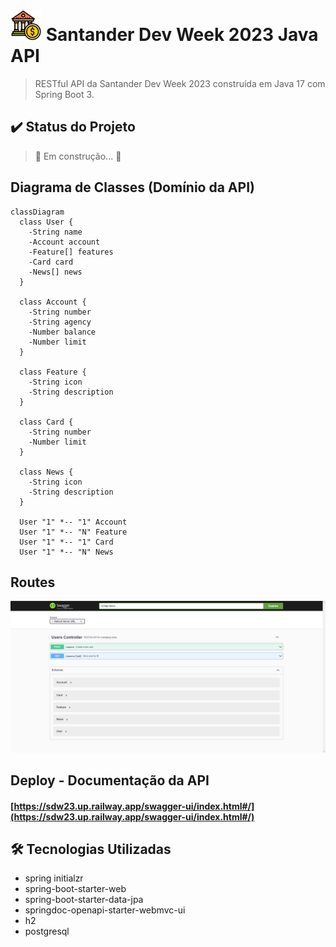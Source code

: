 


# <img src="img.png" alt="image" width="50" height="auto"> Santander Dev Week 2023 Java API
> RESTful API da Santander Dev Week 2023 construída em Java 17 com Spring Boot 3.

## ✔️ Status do Projeto
> 🚧 Em construção...  🚧

## Diagrama de Classes (Domínio da API)

```mermaid
classDiagram
  class User {
    -String name
    -Account account
    -Feature[] features
    -Card card
    -News[] news
  }

  class Account {
    -String number
    -String agency
    -Number balance
    -Number limit
  }

  class Feature {
    -String icon
    -String description
  }

  class Card {
    -String number
    -Number limit
  }

  class News {
    -String icon
    -String description
  }

  User "1" *-- "1" Account
  User "1" *-- "N" Feature
  User "1" *-- "1" Card
  User "1" *-- "N" News
```

## Routes

![Routes](routes.png)

## Deploy - Documentação da API

#### [https://sdw23.up.railway.app/swagger-ui/index.html#/](https://sdw23.up.railway.app/swagger-ui/index.html#/)

## 🛠️ Tecnologias Utilizadas

- spring initialzr
- spring-boot-starter-web
- spring-boot-starter-data-jpa
- springdoc-openapi-starter-webmvc-ui
- h2
- postgresql